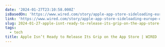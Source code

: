 ```yaml
---
date: '2024-01-27T23:10:58.000Z'
isBasedOn: 'https://www.wired.com/story/apple-app-store-sideloading-europe-dma/'
link: 'https://www.wired.com/story/apple-app-store-sideloading-europe-dma/'
slug: 2024-01-27-apple-isnt-ready-to-release-its-grip-on-the-app-store-or-wired
tags:
  - tech
title: Apple Isn’t Ready to Release Its Grip on the App Store | WIRED
---
```


